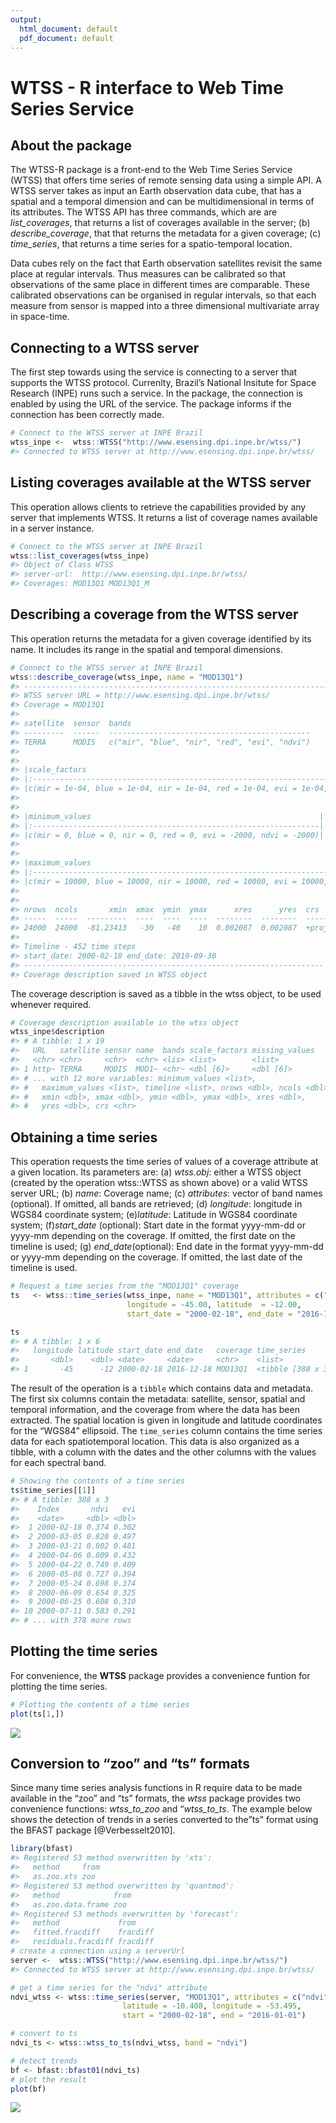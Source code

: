 ```yaml
---
output:
  html_document: default
  pdf_document: default
---
```

WTSS - R interface to Web Time Series Service
================

## About the package

The WTSS-R package is a front-end to the Web Time Series Service (WTSS)
that offers time series of remote sensing data using a simple API. A
WTSS server takes as input an Earth observation data cube, that has a
spatial and a temporal dimension and can be multidimensional in terms of
its attributes. The WTSS API has three commands, which are are
*list\_coverages*, that returns a list of coverages available in the
server; (b) *describe\_coverage*, that that returns the metadata for a
given coverage; (c) *time\_series*, that returns a time series for a
spatio-temporal location.

Data cubes rely on the fact that Earth observation satellites revisit
the same place at regular intervals. Thus measures can be calibrated so
that observations of the same place in different times are comparable.
These calibrated observations can be organised in regular intervals, so
that each measure from sensor is mapped into a three dimensional
multivariate array in space-time.

## Connecting to a WTSS server

The first step towards using the service is connecting to a server that
supports the WTSS protocol. Currenlty, Brazil’s National Insitute for
Space Research (INPE) runs such a service. In the package, the
connection is enabled by using the URL of the service. The package
informs if the connection has been correctly made.

``` r
# Connect to the WTSS server at INPE Brazil
wtss_inpe <-  wtss::WTSS("http://www.esensing.dpi.inpe.br/wtss/")
#> Connected to WTSS server at http://www.esensing.dpi.inpe.br/wtss/
```

## Listing coverages available at the WTSS server

This operation allows clients to retrieve the capabilities provided by
any server that implements WTSS. It returns a list of coverage names
available in a server instance.

``` r
# Connect to the WTSS server at INPE Brazil
wtss::list_coverages(wtss_inpe)
#> Object of Class WTSS
#> server-url:  http://www.esensing.dpi.inpe.br/wtss/ 
#> Coverages: MOD13Q1 MOD13Q1_M
```

## Describing a coverage from the WTSS server

This operation returns the metadata for a given coverage identified by
its name. It includes its range in the spatial and temporal dimensions.

``` r
# Connect to the WTSS server at INPE Brazil
wtss::describe_coverage(wtss_inpe, name = "MOD13Q1")
#> ---------------------------------------------------------------------
#> WTSS server URL = http://www.esensing.dpi.inpe.br/wtss/
#> Coverage = MOD13Q1
#> 
#> satellite  sensor  bands                                        
#> ---------  ------  ---------------------------------------------
#> TERRA      MODIS   c("mir", "blue", "nir", "red", "evi", "ndvi")
#> 
#> 
#> |scale_factors                                                                    |
#> |:--------------------------------------------------------------------------------|
#> |c(mir = 1e-04, blue = 1e-04, nir = 1e-04, red = 1e-04, evi = 1e-04, ndvi = 1e-04)|
#> 
#> 
#> |minimum_values                                                   |
#> |:----------------------------------------------------------------|
#> |c(mir = 0, blue = 0, nir = 0, red = 0, evi = -2000, ndvi = -2000)|
#> 
#> 
#> |maximum_values                                                                   |
#> |:--------------------------------------------------------------------------------|
#> |c(mir = 10000, blue = 10000, nir = 10000, red = 10000, evi = 10000, ndvi = 10000)|
#> 
#> 
#> nrows  ncols       xmin  xmax  ymin  ymax      xres      yres  crs                                
#> -----  -----  ---------  ----  ----  ----  --------  --------  -----------------------------------
#> 24000  24000  -81.23413   -30   -40    10  0.002087  0.002087  +proj=longlat +datum=WGS84 +no_defs
#> 
#> Timeline - 452 time steps
#> start_date: 2000-02-18 end_date: 2019-09-30
#> -------------------------------------------------------------------
#> Coverage description saved in WTSS object
```

The coverage description is saved as a tibble in the wtss object, to be
used whenever required.

``` r
# Coverage description available in the wtss object
wtss_inpe$description
#> # A tibble: 1 x 19
#>   URL   satellite sensor name  bands scale_factors missing_values
#>   <chr> <chr>     <chr>  <chr> <lis> <list>        <list>        
#> 1 http~ TERRA     MODIS  MOD1~ <chr~ <dbl [6]>     <dbl [6]>     
#> # ... with 12 more variables: minimum_values <list>,
#> #   maximum_values <list>, timeline <list>, nrows <dbl>, ncols <dbl>,
#> #   xmin <dbl>, xmax <dbl>, ymin <dbl>, ymax <dbl>, xres <dbl>,
#> #   yres <dbl>, crs <chr>
```

## Obtaining a time series

This operation requests the time series of values of a coverage
attribute at a given location. Its parameters are: (a) *wtss.obj*:
either a WTSS object (created by the operation wtss::WTSS as shown
above) or a valid WTSS server URL; (b) *name*: Coverage name; (c)
*attributes*: vector of band names (optional). If omitted, all bands are
retrieved; (d) *longitude*: longitude in WGS84 coordinate system;
(e)*latitude*: Latitude in WGS84 coordinate system; (f)*start\_date*
(optional): Start date in the format yyyy-mm-dd or yyyy-mm depending on
the coverage. If omitted, the first date on the timeline is used; (g)
*end\_date*(optional): End date in the format yyyy-mm-dd or yyyy-mm
depending on the coverage. If omitted, the last date of the timeline is
used.

``` r
# Request a time series from the "MOD13Q1" coverage
ts   <- wtss::time_series(wtss_inpe, name = "MOD13Q1", attributes = c("ndvi","evi"), 
                          longitude = -45.00, latitude  = -12.00,
                          start_date = "2000-02-18", end_date = "2016-12-18")

ts
#> # A tibble: 1 x 6
#>   longitude latitude start_date end_date   coverage time_series       
#>       <dbl>    <dbl> <date>     <date>     <chr>    <list>            
#> 1       -45      -12 2000-02-18 2016-12-18 MOD13Q1  <tibble [388 x 3]>
```

The result of the operation is a `tibble` which contains data and
metadata. The first six columns contain the metadata: satellite, sensor,
spatial and temporal information, and the coverage from where the data
has been extracted. The spatial location is given in longitude and
latitude coordinates for the “WGS84” ellipsoid. The `time_series` column
contains the time series data for each spatiotemporal location. This
data is also organized as a tibble, with a column with the dates and the
other columns with the values for each spectral band.

``` r
# Showing the contents of a time series
ts$time_series[[1]]
#> # A tibble: 388 x 3
#>    Index       ndvi   evi
#>    <date>     <dbl> <dbl>
#>  1 2000-02-18 0.374 0.302
#>  2 2000-03-05 0.820 0.497
#>  3 2000-03-21 0.802 0.481
#>  4 2000-04-06 0.809 0.432
#>  5 2000-04-22 0.749 0.409
#>  6 2000-05-08 0.727 0.394
#>  7 2000-05-24 0.698 0.374
#>  8 2000-06-09 0.654 0.325
#>  9 2000-06-25 0.608 0.310
#> 10 2000-07-11 0.583 0.291
#> # ... with 378 more rows
```

## Plotting the time series

For convenience, the **WTSS** package provides a convenience funtion for
plotting the time series.

``` r
# Plotting the contents of a time series
plot(ts[1,])
```

![](man/figures/README-unnamed-chunk-7-1.png)<!-- -->

## Conversion to “zoo” and “ts” formats

Since many time series analysis functions in R require data to be made
available in the “zoo” and “ts” formats, the *wtss* package provides two
convenience functions: *wtss\_to\_zoo* and “*wtss\_to\_ts*. The example
below shows the detection of trends in a series converted to the”ts"
format using the BFAST package \[@Verbesselt2010\].

``` r
library(bfast)
#> Registered S3 method overwritten by 'xts':
#>   method     from
#>   as.zoo.xts zoo
#> Registered S3 method overwritten by 'quantmod':
#>   method            from
#>   as.zoo.data.frame zoo
#> Registered S3 methods overwritten by 'forecast':
#>   method             from    
#>   fitted.fracdiff    fracdiff
#>   residuals.fracdiff fracdiff
# create a connection using a serverUrl
server <-  wtss::WTSS("http://www.esensing.dpi.inpe.br/wtss/")
#> Connected to WTSS server at http://www.esensing.dpi.inpe.br/wtss/

# get a time series for the "ndvi" attribute
ndvi_wtss <- wtss::time_series(server, "MOD13Q1", attributes = c("ndvi"), 
                         latitude = -10.408, longitude = -53.495, 
                         start = "2000-02-18", end = "2016-01-01")

# convert to ts
ndvi_ts <- wtss::wtss_to_ts(ndvi_wtss, band = "ndvi")

# detect trends
bf <- bfast::bfast01(ndvi_ts)
# plot the result
plot(bf)
```

![](man/figures/README-unnamed-chunk-8-1.png)<!-- -->
